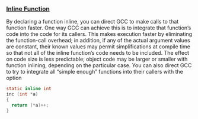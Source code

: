 ### <u>Inline Function</u>
By declaring a function inline, you can direct GCC to make calls to that function faster. One way GCC can achieve this is to integrate that function’s code into the code for its callers. This makes execution faster by eliminating the function-call overhead; in addition, if any of the actual argument values are constant, their known values may permit simplifications at compile time so that not all of the inline function’s code needs to be included. The effect on code size is less predictable; object code may be larger or smaller with function inlining, depending on the particular case. You can also direct GCC to try to integrate all “simple enough” functions into their callers with the option

```C
static inline int
inc (int *a)
{
  return (*a)++;
}
```
